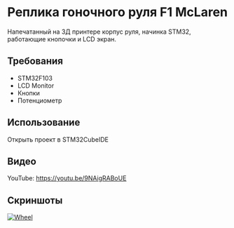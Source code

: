 # Реплика гоночного руля F1 McLaren
Напечатанный на 3Д принтере корпус руля, начинка STM32, работающие кнопочки и LCD экран.
 
## Требования
- STM32F103
- LCD Monitor
- Кнопки
- Потенциометр

## Использование
Открыть проект в STM32CubeIDE

## Видео
YouTube: https://youtu.be/9NAigRABoUE

## Скриншоты
<a href="https://ibb.co/gtj9pnY"><img src="https://i.ibb.co/kqHBfdZ/Wheel.png" alt="Wheel" border="0"></a>

